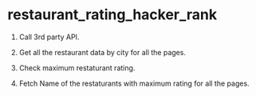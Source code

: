 # restaurant_rating_hacker_rank

1. Call 3rd party API.

2. Get all the restaurant data by city for all the pages.

3. Check maximum restaturant rating.

4. Fetch Name of the restaturants with maximum rating for all the pages.
